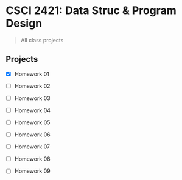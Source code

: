 # CSCI 2421: Data Struc & Program Design

> All class projects



## Projects

- [X] Homework 01
- [ ] Homework 02
- [ ] Homework 03
- [ ] Homework 04
- [ ] Homework 05
- [ ] Homework 06
- [ ] Homework 07
- [ ] Homework 08
- [ ] Homework 09


